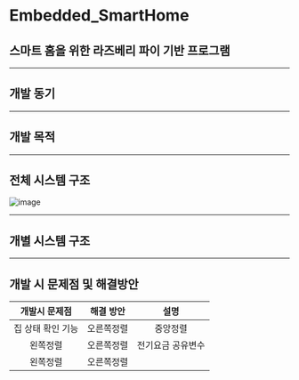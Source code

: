 # Embedded_SmartHome
## 스마트 홈을 위한 라즈베리 파이 기반 프로그램

----
## 개발 동기

----
## 개발 목적


----
## 전체 시스템 구조
![image](https://user-images.githubusercontent.com/46674066/207764959-25c48553-5cac-4623-92a7-6d6fef7557cf.png)


----
## 개별 시스템 구조

----


## 개발 시 문제점 및 해결방안


|개발시 문제점|해결 방안|설명|
|:---:|:---:|:---:|
|집 상태 확인 기능|오른쪽정렬|중앙정렬|
|왼쪽정렬|오른쪽정렬|전기요금 공유변수|
|왼쪽정렬|오른쪽정렬||기능별 가중치|
